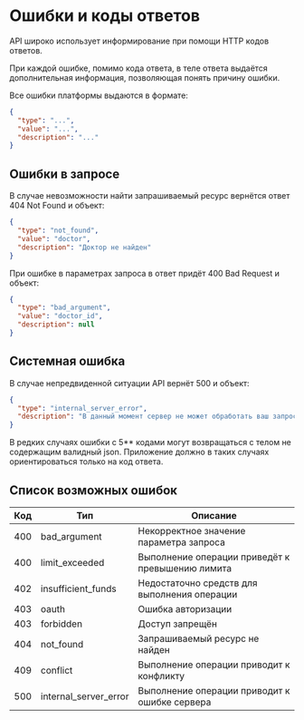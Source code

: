 # Ошибки и коды ответов

API широко использует информирование при помощи HTTP кодов ответов.

При каждой ошибке, помимо кода ответа, в теле ответа выдаётся дополнительная информация, позволяющая понять причину ошибки.

Все ошибки платформы выдаются в формате:

```json
{
  "type": "...",
  "value": "...",
  "description": "..."
}
```

## Ошибки в запросе

В случае невозможности найти запрашиваемый ресурс вернётся ответ 404 Not Found и объект:

```json
{
  "type": "not_found",
  "value": "doctor",
  "description": "Доктор не найден"
}
```

При ошибке в параметрах запроса в ответ придёт 400 Bad Request и объект:

```json
{
  "type": "bad_argument",
  "value": "doctor_id",
  "description": null
}
```

## Системная ошибка

В случае непредвиденной ситуации API вернёт 500 и объект:

```json
{
  "type": "internal_server_error",
  "description": "В данный момент сервер не может обработать ваш запрос"
}
```

В редких случаях ошибки с 5** кодами могут возвращаться с телом не содержащим
валидный json. Приложение должно в таких случаях ориентироваться только на код
ответа.

## Список возможных ошибок

Код | Тип | Описание
---|---|---
400 | bad_argument | Некорректное значение параметра запроса
400 | limit_exceeded | Выполнение операции приведёт к превышению лимита 
402 | insufficient_funds | Недостаточно средств для выполнения операции
403 | oauth | Ошибка авторизации
403 | forbidden | Доступ запрещён
404 | not_found | Запрашиваемый ресурс не найден
409 | conflict | Выполнение операции приводит к конфликту
500 | internal_server_error | Выполнение операции приводит к ошибке сервера




